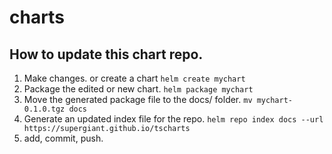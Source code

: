 # charts

 ## How to update this chart repo.

 1. Make changes. or create a chart `helm create mychart`
 2. Package the edited or new chart. `helm package mychart`
 3. Move the generated package file to the docs/ folder. `mv mychart-0.1.0.tgz docs`
 4. Generate an updated index file for the repo. `helm repo index docs --url https://supergiant.github.io/tscharts`
 5. add, commit, push.
